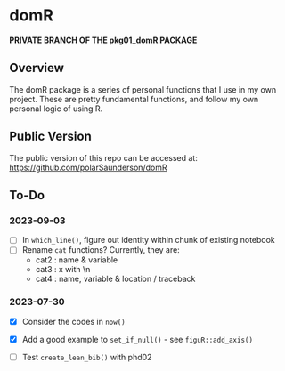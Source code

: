 # domR

**PRIVATE BRANCH OF THE pkg01_domR PACKAGE**

## Overview
The domR package is a series of personal functions that I use in my own project.
These are pretty fundamental functions, and follow my own personal logic of using R.

## Public Version
The public version of this repo can be accessed at: 
  https://github.com/polarSaunderson/domR

## To-Do
### 2023-09-03
- [ ] In `which_line()`, figure out identity within chunk of existing notebook
- [ ] Rename `cat` functions? Currently, they are:
    - cat2 : name & variable
    - cat3 : x with \n
    - cat4 : name, variable & location / traceback

### 2023-07-30 
- [X] Consider the codes in `now()`
- [X] Add a good example to `set_if_null()` - see `figuR::add_axis()`
- [ ] Test `create_lean_bib()` with phd02


